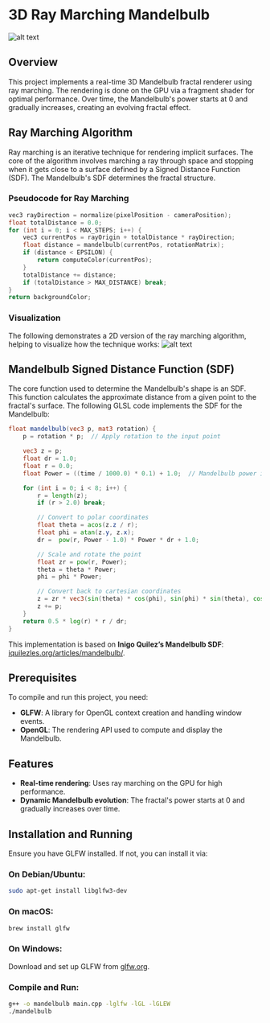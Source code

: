 # 3D Ray Marching Mandelbulb
![alt text](imgs/mandelbulb.gif)
## Overview


This project implements a real-time 3D Mandelbulb fractal renderer using ray marching. The rendering is done on the GPU via a fragment shader for optimal performance. Over time, the Mandelbulb's power starts at 0 and gradually increases, creating an evolving fractal effect.


## Ray Marching Algorithm

Ray marching is an iterative technique for rendering implicit surfaces. The core of the algorithm involves marching a ray through space and stopping when it gets close to a surface defined by a Signed Distance Function (SDF). The Mandelbulb's SDF determines the fractal structure.

### Pseudocode for Ray Marching
```cpp
vec3 rayDirection = normalize(pixelPosition - cameraPosition);
float totalDistance = 0.0;
for (int i = 0; i < MAX_STEPS; i++) {
    vec3 currentPos = rayOrigin + totalDistance * rayDirection;
    float distance = mandelbulb(currentPos, rotationMatrix);
    if (distance < EPSILON) {
        return computeColor(currentPos);
    }
    totalDistance += distance;
    if (totalDistance > MAX_DISTANCE) break;
}
return backgroundColor;
```

### Visualization

The following demonstrates a 2D version of the ray marching algorithm, helping to visualize how the technique works:
![alt text](imgs/raymarch.gif)



## Mandelbulb Signed Distance Function (SDF)

The core function used to determine the Mandelbulb's shape is an SDF. This function calculates the approximate distance from a given point to the fractal's surface. The following GLSL code implements the SDF for the Mandelbulb:

```glsl
float mandelbulb(vec3 p, mat3 rotation) {
    p = rotation * p;  // Apply rotation to the input point

    vec3 z = p;
    float dr = 1.0;
    float r = 0.0;
    float Power = ((time / 1000.0) * 0.1) + 1.0;  // Mandelbulb power increases over time

    for (int i = 0; i < 8; i++) {
        r = length(z);
        if (r > 2.0) break;

        // Convert to polar coordinates
        float theta = acos(z.z / r);
        float phi = atan(z.y, z.x);
        dr =  pow(r, Power - 1.0) * Power * dr + 1.0;

        // Scale and rotate the point
        float zr = pow(r, Power);
        theta = theta * Power;
        phi = phi * Power;

        // Convert back to cartesian coordinates
        z = zr * vec3(sin(theta) * cos(phi), sin(phi) * sin(theta), cos(theta));
        z += p;
    }
    return 0.5 * log(r) * r / dr;
}
```

This implementation is based on **Inigo Quilez’s Mandelbulb SDF**: [iquilezles.org/articles/mandelbulb/](https://iquilezles.org/articles/mandelbulb/).

## Prerequisites

To compile and run this project, you need:
- **GLFW**: A library for OpenGL context creation and handling window events.
- **OpenGL**: The rendering API used to compute and display the Mandelbulb.

## Features
- **Real-time rendering**: Uses ray marching on the GPU for high performance.
- **Dynamic Mandelbulb evolution**: The fractal's power starts at 0 and gradually increases over time.


## Installation and Running

Ensure you have GLFW installed. If not, you can install it via:

### On Debian/Ubuntu:
```sh
sudo apt-get install libglfw3-dev
```
### On macOS:
```sh
brew install glfw
```
### On Windows:
Download and set up GLFW from [glfw.org](https://www.glfw.org/).

### Compile and Run:
```sh
g++ -o mandelbulb main.cpp -lglfw -lGL -lGLEW
./mandelbulb
```

